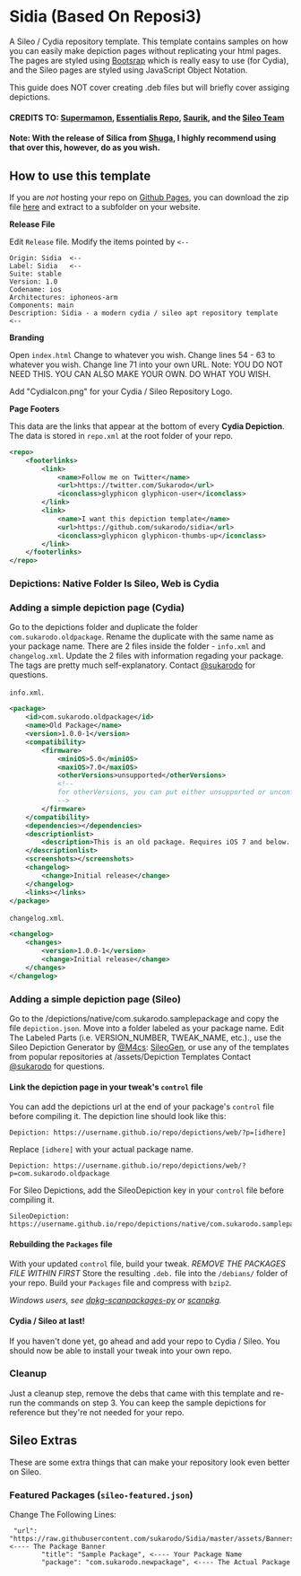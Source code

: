 # Sidia (Based On Reposi3)
A Sileo / Cydia repository template. This template contains samples on how you can easily make depiction pages without replicating your html pages. The pages are styled using [Bootsrap](http://getbootstrap.com/) which is really easy to use (for Cydia), and the Sileo pages are styled using JavaScript Object Notation.

This guide does NOT cover creating .deb files but will briefly cover assiging depictions.

#### CREDITS TO: [Supermamon](https://github.com/Supermamon/), [Essentialis Repo](https://twitter.com/EssentialisRepo/), [Saurik](https://twitter.com/Saurik/), and the [Sileo Team](https://twitter.com/getSileo/)
#### Note: With the release of Silica from [Shuga](https://github.com/ShugaBuga/), I highly recommend using that over this, however, do as you wish.

## How to use this template
If you are *not* hosting your repo on [Github Pages](https://pages.github.com/), you can download the zip file [here](https://github.com/sukarodo/Sidia/archive/master.zip) and extract to a subfolder on your website.

**Release File**

Edit `Release` file. Modify the items pointed by `<--`

    Origin: Sidia  <--
    Label: Sidia   <--
    Suite: stable
    Version: 1.0
    Codename: ios
    Architectures: iphoneos-arm
    Components: main
    Description: Sidia - a modern cydia / sileo apt repository template  <--

**Branding**

Open `index.html`
Change <title>Sidia</title> to whatever you wish.
Change lines 54 - 63 to whatever you wish.
Change line 71 into your own URL.
Note: YOU DO NOT NEED THIS. YOU CAN ALSO MAKE YOUR OWN. DO WHAT YOU WISH.

Add "CydiaIcon.png" for your Cydia / Sileo Repository Logo.


**Page Footers**

This data are the links that appear at the bottom of every **Cydia Depiction**. The data is stored in `repo.xml` at the root folder of your repo.

```xml
<repo>
    <footerlinks>
        <link>
            <name>Follow me on Twitter</name>
            <url>https://twitter.com/Sukarodo</url>
            <iconclass>glyphicon glyphicon-user</iconclass>
        </link>
        <link>
            <name>I want this depiction template</name>
            <url>https://github.com/sukarodo/sidia</url>
            <iconclass>glyphicon glyphicon-thumbs-up</iconclass>
        </link>
    </footerlinks>
</repo>
```
### Depictions: Native Folder Is Sileo, Web is Cydia

### Adding a simple depiction page (Cydia)

Go to the depictions folder and duplicate the folder `com.sukarodo.oldpackage`.
Rename the duplicate with the same name as your package name.
There are 2 files inside the folder - `info.xml` and `changelog.xml`.
Update the 2 files with information regading your package.
The tags are pretty much self-explanatory.
Contact [@sukarodo](https://twitter.com/sukarodo) for questions.

`info.xml`.
```xml
<package>
    <id>com.sukarodo.oldpackage</id>
    <name>Old Package</name>
    <version>1.0.0-1</version>
    <compatibility>
        <firmware>
            <miniOS>5.0</miniOS>
            <maxiOS>7.0</maxiOS>
            <otherVersions>unsupported</otherVersions>
            <!--
            for otherVersions, you can put either unsupported or unconfirmed
            -->
        </firmware>
    </compatibility>
    <dependencies></dependencies>
    <descriptionlist>
        <description>This is an old package. Requires iOS 7 and below..</description>
    </descriptionlist>
    <screenshots></screenshots>
    <changelog>
        <change>Initial release</change>
    </changelog>
    <links></links>
</package>
```

`changelog.xml`.
```xml
<changelog>
    <changes>
        <version>1.0.0-1</version>
        <change>Initial release</change>
    </changes>
</changelog>
```
### Adding a simple depiction page (Sileo)

Go to the /depictions/native/com.sukarodo.samplepackage and copy the file `depiction.json`.
Move into a folder labeled as your package name.
Edit The Labeled Parts (i.e. VERSION_NUMBER, TWEAK_NAME, etc.)., use the Sileo Depiction Generator by [@M4cs](https://twitter.com/maxbridgland): [SileoGen](https://sileogen.com/), or use any of the templates from popular
repositories at /assets/Depiction Templates
Contact [@sukarodo](https://twitter.com/sukarodo) for questions.

#### Link the depiction page in your tweak's `control` file

You can add the depictions url at the end of your package's `control` file before compiling it.
The depiction line should look like this:

```text
Depiction: https://username.github.io/repo/depictions/web/?p=[idhere]
```

Replace `[idhere]` with your actual package name.

```text
Depiction: https://username.github.io/repo/depictions/web/?p=com.sukarodo.oldpackage
```
For Sileo Depictions, add the SileoDepiction key in your `control` file before compiling it.

```text
SileoDepiction: https://username.github.io/repo/depictions/native/com.sukarodo.samplepackage/depiction.json
````

#### Rebuilding the `Packages` file

With your updated `control` file, build your tweak.
*REMOVE THE PACKAGES FILE WITHIN FIRST*
Store the resulting `.deb.` file into the `/debians/` folder of your repo.
Build your `Packages` file and compress with `bzip2`.

_Windows users, see [dpkg-scanpackages-py](https://github.com/supermamon/dpkg-scanpackages-py) or [scanpkg](https://github.com/mstg/scanpkg)._

#### Cydia / Sileo at last!

If you haven't done yet, go ahead and add your repo to Cydia / Sileo.
You should now be able to install your tweak into your own repo.

### Cleanup

Just a cleanup step, remove the debs that came with this template and re-run the commands on step 3. You can keep the sample depictions for reference but they're not needed for your repo.

## Sileo Extras

These are some extra things that can make your repository look even better on Sileo.

### Featured Packages (`sileo-featured.json`)

Change The Following Lines:
```
 "url": "https://raw.githubusercontent.com/sukarodo/Sidia/master/assets/Banners/RepoHeader.png", <---- The Package Banner
        "title": "Sample Package", <---- Your Package Name
        "package": "com.sukarodo.newpackage", <---- The Actual Package
```
